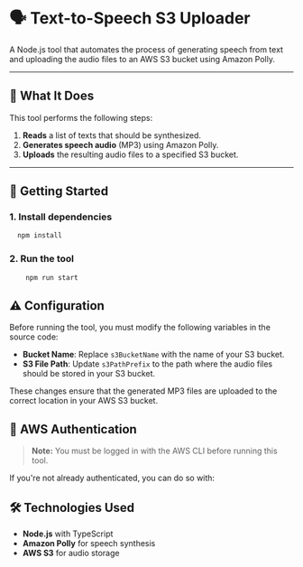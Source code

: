 # 🗣️ Text-to-Speech S3 Uploader

A Node.js tool that automates the process of generating speech from text and uploading the audio files to an AWS S3 bucket using Amazon Polly.

---

## 🔧 What It Does

This tool performs the following steps:

1. **Reads** a list of texts that should be synthesized.
2. **Generates speech audio** (MP3) using Amazon Polly.
3. **Uploads** the resulting audio files to a specified S3 bucket.

---

## 🚀 Getting Started

### 1. Install dependencies

```bash
  npm install
```

### 2. Run the tool

```bash
    npm run start
```

## ⚠️ Configuration

Before running the tool, you must modify the following variables in the source code:

- **Bucket Name**: Replace `s3BucketName` with the name of your S3 bucket.
- **S3 File Path**: Update `s3PathPrefix` to the path where the audio files should be stored in your S3 bucket.

These changes ensure that the generated MP3 files are uploaded to the correct location in your AWS S3 bucket.

## 🔐 AWS Authentication

> **Note:** You must be logged in with the AWS CLI before running this tool.

If you're not already authenticated, you can do so with:

## 🛠️ Technologies Used

- **Node.js** with TypeScript
- **Amazon Polly** for speech synthesis
- **AWS S3** for audio storage
